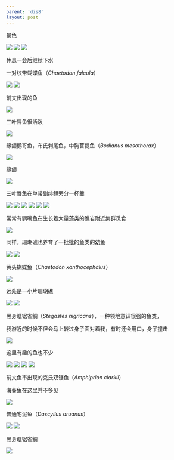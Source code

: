 ```yaml
---
parent: 'dis8'
layout: post
---
```


景色

<img class='disc' src='https://i.postimg.cc/pVmQZVrM/151.jpg'>

<img class='disc' src='https://i.postimg.cc/7Pj3QvJG/152.jpg'>

<img class='disc' src='https://i.postimg.cc/4NtzD8p8/153.jpg'>

休息一会后继续下水

一对纹带蝴蝶鱼（<i>Chaetodon falcula</i>）

<img class='disc' src='https://i.postimg.cc/P5jmTm4d/154.jpg'>

<img class='disc' src='https://i.postimg.cc/TwpbCQRJ/155.jpg'>

前文出现的鱼

<img class='disc' src='https://i.postimg.cc/xdjMbnh7/156.jpg'>

三叶唇鱼很活泼

<img class='disc' src='https://i.postimg.cc/pd08f3td/157.jpg'>

缘颌鹦哥鱼，布氏刺尾鱼，中胸菩提鱼（<i>Bodianus mesothorax</i>）

<img class='disc' src='https://i.postimg.cc/zGFTBVtK/158.jpg'>

缘颌

<img class='disc' src='https://i.postimg.cc/d1pyXd3P/159.jpg'>

三叶唇鱼在单带副绯鲤旁分一杯羹

<img class='disc' src='https://i.postimg.cc/nrmDtz9s/160.jpg'>

<img class='disc' src='https://i.postimg.cc/NG2TXNCg/161.jpg'>

<img class='disc' src='https://i.postimg.cc/SN09fWHc/162.jpg'>

<img class='disc' src='https://i.postimg.cc/KvnMq1yw/163.jpg'>

<img class='disc' src='https://i.postimg.cc/fRC0s1yv/164.jpg'>

<img class='disc' src='https://i.postimg.cc/hG3zzx9z/165.jpg'>

常常有鹦嘴鱼在生长着大量藻类的礁岩附近集群觅食

<img class='disc' src='https://i.postimg.cc/htc7HKDj/166.jpg'>

同样，珊瑚礁也养育了一批批的鱼类的幼鱼

<img class='disc' src='https://i.postimg.cc/0NNKyZJ1/167.jpg'>

<img class='disc' src='https://i.postimg.cc/mDzcQDwd/168.jpg'>

黄头蝴蝶鱼（<i>Chaetodon xanthocephalus</i>）

<img class='disc' src='https://i.postimg.cc/RFkWGBpv/169.jpg'>

远处是一小片珊瑚礁

<img class='disc' src='https://i.postimg.cc/6qCymmFn/170.jpg'>

<img class='disc' src='https://i.postimg.cc/MZBMHnXH/171.jpg'>

黑身眶锯雀鲷（<i>Stegastes nigricans</i>），一种领地意识很强的鱼类，

我游近的时候不但会马上转过身子面对着我，有时还会用口，身子撞击

<img class='disc' src='https://i.postimg.cc/VLBJ92qc/172.jpg'>

这里有趣的鱼也不少

<img class='disc' src='https://i.postimg.cc/FsQfLhJZ/173.jpg'>

<img class='disc' src='https://i.postimg.cc/YCrhd8RL/174.jpg'>

<img class='disc' src='https://i.postimg.cc/CKddg1WF/175.jpg'>

<img class='disc' src='https://i.postimg.cc/GmX9VYg7/176.jpg'>

前文鱼市出现的克氏双锯鱼（<i>Amphiprion clarkii</i>）

海葵鱼在这里并不多见

<img class='disc' src='https://i.postimg.cc/TPS1Yx6n/177.jpg'>

普通宅泥鱼（<i>Dascyllus aruanus</i>）

<img class='disc' src='https://i.postimg.cc/26Z61tkM/178.jpg'>

<img class='disc' src='https://i.postimg.cc/1X1zwK4t/179.jpg'>

黑身眶锯雀鲷

<img class='disc' src='https://i.postimg.cc/tJd45VVz/180.jpg'>
